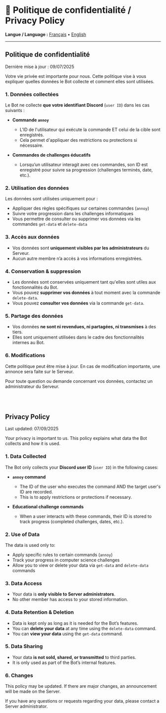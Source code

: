 # 🔐 Politique de confidentialité / Privacy Policy

**Langue / Language :** [Français](#politique-de-confidentialité) • [English](#privacy-policy)

---

## Politique de confidentialité

Dernière mise à jour : 09/07/2025

Votre vie privée est importante pour nous. Cette politique vise à vous expliquer quelles données le Bot collecte et comment elles sont utilisées.

### 1. Données collectées

Le Bot ne collecte **que votre identifiant Discord** (`user ID`) dans les cas suivants :

- **Commande `annoy`**  
  - L'ID de l'utilisateur qui exécute la commande ET celui de la cible sont enregistrés.  
  - Cela permet d'appliquer des restrictions ou protections si nécessaire.

- **Commandes de challenges éducatifs**  
  - Lorsqu’un utilisateur interagit avec ces commandes, son ID est enregistré pour suivre sa progression (challenges terminés, date, etc.).

### 2. Utilisation des données

Les données sont utilisées uniquement pour :

- Appliquer des règles spécifiques sur certaines commandes (`annoy`)
- Suivre votre progression dans les challenges informatiques
- Vous permettre de consulter ou supprimer vos données via les commandes `get-data` et `delete-data`

### 3. Accès aux données

- Vos données sont **uniquement visibles par les administrateurs** du Serveur.
- Aucun autre membre n’a accès à vos informations enregistrées.

### 4. Conservation & suppression

- Les données sont conservées uniquement tant qu'elles sont utiles aux fonctionnalités du Bot.
- Vous pouvez **supprimer vos données** à tout moment avec la commande `delete-data`.
- Vous pouvez **consulter vos données** via la commande `get-data`.

### 5. Partage des données

- Vos données **ne sont ni revendues, ni partagées, ni transmises** à des tiers.
- Elles sont uniquement utilisées dans le cadre des fonctionnalités internes au Bot.

### 6. Modifications

Cette politique peut être mise à jour. En cas de modification importante, une annonce sera faite sur le Serveur.


Pour toute question ou demande concernant vos données, contactez un administrateur du Serveur.

<br>
<br>

## Privacy Policy

Last updated: 07/09/2025

Your privacy is important to us. This policy explains what data the Bot collects and how it is used.

### 1. Data Collected

The Bot only collects your **Discord user ID** (`user ID`) in the following cases:

- **`annoy` command**  
  - The ID of the user who executes the command AND the target user's ID are recorded.  
  - This is to apply restrictions or protections if necessary.

- **Educational challenge commands**  
  - When a user interacts with these commands, their ID is stored to track progress (completed challenges, dates, etc.).

### 2. Use of Data

The data is used only to:

- Apply specific rules to certain commands (`annoy`)
- Track your progress in computer science challenges
- Allow you to view or delete your data via `get-data` and `delete-data` commands

### 3. Data Access

- Your data is **only visible to Server administrators**.
- No other member has access to your stored information.

### 4. Data Retention & Deletion

- Data is kept only as long as it is needed for the Bot’s features.
- You can **delete your data** at any time using the `delete-data` command.
- You can **view your data** using the `get-data` command.

### 5. Data Sharing

- Your data **is not sold, shared, or transmitted** to third parties.
- It is only used as part of the Bot’s internal features.

### 6. Changes

This policy may be updated. If there are major changes, an announcement will be made on the Server.


If you have any questions or requests regarding your data, please contact a Server administrator.
